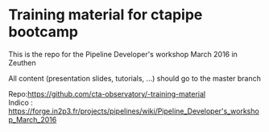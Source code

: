 # Training material  for ctapipe bootcamp
This is the repo for the Pipeline Developer's workshop March 2016 in Zeuthen

All content (presentation slides, tutorials, ...) should go to the master branch

Repo:https://github.com/cta-observatory/-training-material  
Indico : https://forge.in2p3.fr/projects/pipelines/wiki/Pipeline_Developer's_workshop_March_2016
